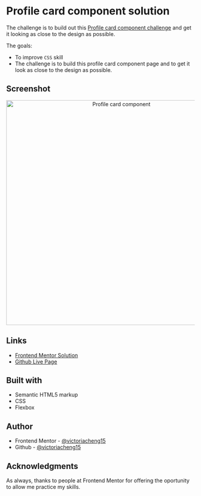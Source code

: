 # Profile card component solution

The challenge is to build out this [Profile card component challenge](https://www.frontendmentor.io/challenges/profile-card-component-cfArpWshJ) and get it looking as close to the design as possible.

The goals:
- To improve `CSS` skill
- The challenge is to build this profile card component page and to get it look as close to the design as possible.
## Screenshot

<div align="center">
  <img src="https://user-images.githubusercontent.com/35031228/114316340-1bca0980-9ad1-11eb-9953-626ea8343f63.png" alt="Profile card component" width="600"/>
</div>


## Links

- [Frontend Mentor Solution](https://www.frontendmentor.io/solutions/used-flexbox-to-make-the-layout-0pBc7Cv-b)
- [Github Live Page](https://victoriacheng15.github.io/frontendmentor_profile-card-component/)

## Built with

- Semantic HTML5 markup
- CSS
- Flexbox

## Author

- Frontend Mentor - [@victoriacheng15](https://www.frontendmentor.io/profile/victoriacheng15)
- Github - [@victoriacheng15](https://github.com/victoriacheng15)

## Acknowledgments

As always, thanks to people at Frontend Mentor for offering the oportunity to allow me practice my skills.